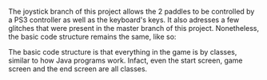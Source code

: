 The joystick branch of this project allows the 2 paddles to be controlled by a PS3 controller as well as the keyboard's keys. It also adresses a few glitches that were present in the master branch of this project. Nonetheless, the basic code structure remains the same, like so:


The basic code structure is that everything in the game is by classes, similar to how Java programs work. Infact, even the start screen, game screen and the end screen are all classes.  